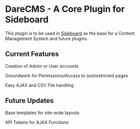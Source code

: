 # DareCMS - A Core Plugin for Sideboard
This plugin is to be used in [Sideboard](https://github.com/migetman9/sideboard) as the base for a Content Management System and future plugins.

## Current Features
Creation of Admin or User accounts

Groundwork for Permissions/Access to (un)restricted pages

Easy AJAX and CSV File handling

## Future Updates
Base templates for site-wide layouts

API Tokens for AJAX Functions
